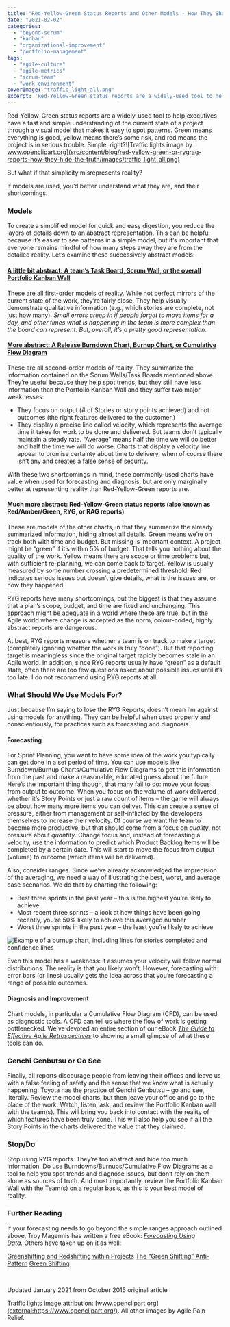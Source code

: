 ```yaml
---
title: "Red-Yellow-Green Status Reports and Other Models - How They Should and Shouldn’t Be Used"
date: "2021-02-02"
categories: 
  - "beyond-scrum"
  - "kanban"
  - "organizational-improvement"
  - "portfolio-management"
tags: 
  - "agile-culture"
  - "agile-metrics"
  - "scrum-team"
  - "work-environment"
coverImage: "traffic_light_all.png"
excerpt: 'Red-Yellow-Green status reports are a widely-used tool to help executives have a fast and'
---
```


Red-Yellow-Green status reports are a widely-used tool to help executives have a fast and simple understanding of the current state of a project through a visual model that makes it easy to spot patterns. Green means everything is good, yellow means there’s some risk, and red means the project is in serious trouble. Simple, right?![Traffic lights image by www.openclipart.org](src/content/blog/red-yellow-green-or-rygrag-reports-how-they-hide-the-truth/images/traffic_light_all.png)

But what if that simplicity misrepresents reality?

If models are used, you’d better understand what they are, and their shortcomings.

### Models

To create a simplified model for quick and easy digestion, you reduce the layers of details down to an abstract representation. This can be helpful because it’s easier to see patterns in a simple model, but it’s important that everyone remains mindful of how many steps away they are from the detailed reality. Let’s examine these successively abstract models:

#### [A little bit abstract: A team’s Task Board, Scrum Wall, or the overall Portfolio Kanban Wall](/blog/kanban-portfolio-view)

These are all first-order models of reality. While not perfect mirrors of the current state of the work, they’re fairly close. They help visually demonstrate qualitative information (e.g., which stories are complete, not just how many). _Small errors creep in if people forget to move items for a day, and other times what is happening in the team is more complex than the board can represent. But, overall, it’s a pretty good representation._

#### [More abstract: A Release Burndown Chart, Burnup Chart, or Cumulative Flow Diagram](/blog/kanban-portfolio-view-continued)

These are all second-order models of reality. They summarize the information contained on the Scrum Walls/Task Boards mentioned above. They’re useful because they help spot trends, but they still have less information than the Portfolio Kanban Wall and they suffer two major weaknesses:

- They focus on output (# of Stories or story points achieved) and not outcomes (the right features delivered to the customer.)
- They display a precise line called velocity, which represents the average time it takes for work to be done and delivered. But teams don’t typically maintain a steady rate. “Average” means half the time we will do better and half the time we will do worse. Charts that display a velocity line appear to promise certainty about time to delivery, when of course there isn’t any and creates a false sense of security.

With these two shortcomings in mind, these commonly-used charts have value when used for forecasting and diagnosis, but are only marginally better at representing reality than Red-Yellow-Green reports are.

#### Much more abstract: Red-Yellow-Green status reports (also known as Red/Amber/Green, RYG, or RAG reports)

These are models of the other charts, in that they summarize the already summarized information, hiding almost all details. Green means we’re on track both with time and budget. But missing is important context. A project might be “green” if it’s within 5% of budget. That tells you nothing about the quality of the work. Yellow means there are scope or time problems but, with sufficient re-planning, we can come back to target. Yellow is usually measured by some number crossing a predetermined threshold. Red indicates serious issues but doesn’t give details, what is the issues are, or how they happened.

RYG reports have many shortcomings, but the biggest is that they assume that a plan’s scope, budget, and time are fixed and unchanging. This approach might be adequate in a world where these are true, but in the Agile world where change is accepted as the norm, colour-coded, highly abstract reports are dangerous.

At best, RYG reports measure whether a team is on track to make a target (completely ignoring whether the work is truly “done”). But that reporting target is meaningless since the original target rapidly becomes stale in an Agile world. In addition, since RYG reports usually have “green” as a default state, often there are too few questions asked about possible issues until it’s too late. I do not recommend using RYG reports at all.

### What Should We Use Models For?

Just because I’m saying to lose the RYG Reports, doesn’t mean I’m against using models for anything. They can be helpful when used properly and conscientiously, for practices such as forecasting and diagnosis.

#### Forecasting

For Sprint Planning, you want to have some idea of the work you typically can get done in a set period of time. You can use models like Burndown/Burnup Charts/Cumulative Flow Diagrams to get this information from the past and make a reasonable, educated guess about the future. Here’s the important thing though, that many fail to do: move your focus from output to outcome. When you focus on the volume of work delivered – whether it’s Story Points or just a raw count of items – the game will always be about how many more items you can deliver. This can create a sense of pressure, either from management or self-inflicted by the developers themselves to increase their velocity. Of course we want the team to become more productive, but that should come from a focus on _quality_, not pressure about _quantity_. Change focus and, instead of forecasting a velocity, use the information to predict which Product Backlog Items will be completed by a certain date. This will start to move the focus from output (volume) to outcome (which items will be delivered).

Also, consider ranges. Since we’ve already acknowledged the imprecision of the averaging, we need a way of illustrating the best, worst, and average case scenarios. We do that by charting the following:

- Best three sprints in the past year – this is the highest you’re likely to achieve
- Most recent three sprints – a look at how things have been going recently, you’re 50% likely to achieve this averaged number
- Worst three sprints in the past year – the least you’re likely to achieve

![Example of a burnup chart, including lines for stories completed and confidence lines](src/content/blog/red-yellow-green-or-rygrag-reports-how-they-hide-the-truth/images/burnup-chart-stories-completed.jpg)

Even this model has a weakness: it assumes your velocity will follow normal distributions. The reality is that you likely won’t. However, forecasting with error bars (or lines) usually gets the idea across that you’re forecasting a range of possible outcomes.

#### Diagnosis and Improvement

Chart models, in particular a Cumulative Flow Diagram (CFD), can be used as diagnostic tools. A CFD can tell us where the flow of work is getting bottlenecked. We’ve devoted an entire section of our eBook [_The Guide to Effective Agile Retrospectives_](/guide-to-effective-agile-retrospectives) to showing a small glimpse of what these tools can do.

### Genchi Genbutsu or Go See

Finally, all reports discourage people from leaving their offices and leave us with a false feeling of safety and the sense that we know what is actually happening. Toyota has the practice of Genchi Genbutsu – go and see, literally. Review the model charts, but then leave your office and go to the place of the work. Watch, listen, ask, and review the Portfolio Kanban wall with the team(s). This will bring you back into contact with the reality of which features have been truly done. This will also help you see if all the Story Points in the charts delivered the value that they claimed.

### Stop/Do

Stop using RYG reports. They’re too abstract and hide too much information. Do use Burndowns/Burnups/Cumulative Flow Diagrams as a tool to help you spot trends and diagnose issues, but don’t rely on them alone as sources of truth. And most importantly, review the Portfolio Kanban Wall with the Team(s) on a regular basis, as this is your best model of reality.

### Further Reading

If your forecasting needs to go beyond the simple ranges approach outlined above, Troy Magennis has written a free eBook: _[Forecasting Using Data](external:https://medium.com/forecasting-using-data)._ Others have taken up on it as well:

[Greenshifting and Redshifting within Projects](external:https://www.solutionsiq.com/resource/blog-post/greenshifting-and-redshifting-within-projects/) [The “Green Shifting” Anti-Pattern](external:http://www.edmundschweppe.com/2013/12/the-green-shifting-anti-pattern/) [Green Shifting](external:http://calleam.com/WTPF/?p=1205)

 

Updated January 2021 from October 2015 original article

Traffic lights image attribution: [www.openclipart.org](external:https://www.openclipart.org/). All other images by Agile Pain Relief.
